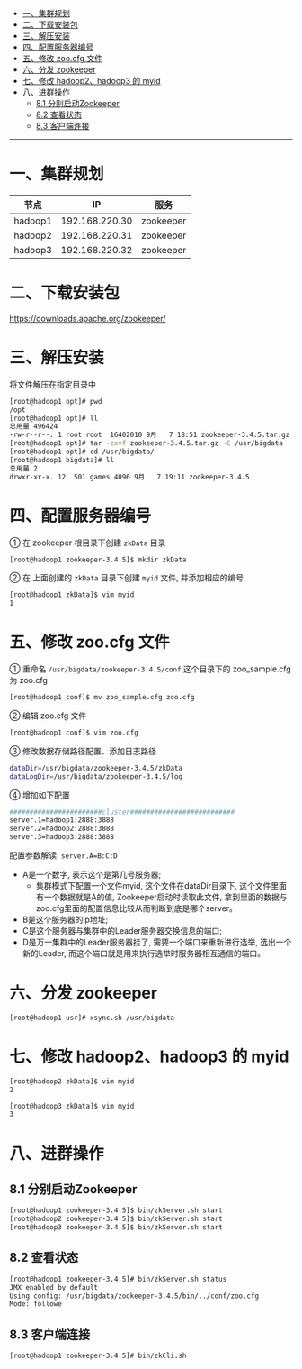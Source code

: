 
* [一、集群规划](#%E4%B8%80%E9%9B%86%E7%BE%A4%E8%A7%84%E5%88%92)
* [二、下载安装包](#%E4%BA%8C%E4%B8%8B%E8%BD%BD%E5%AE%89%E8%A3%85%E5%8C%85)
* [三、解压安装](#%E4%B8%89%E8%A7%A3%E5%8E%8B%E5%AE%89%E8%A3%85)
* [四、配置服务器编号](#%E5%9B%9B%E9%85%8D%E7%BD%AE%E6%9C%8D%E5%8A%A1%E5%99%A8%E7%BC%96%E5%8F%B7)
* [五、修改 zoo\.cfg 文件](#%E4%BA%94%E4%BF%AE%E6%94%B9-zoocfg-%E6%96%87%E4%BB%B6)
* [六、分发 zookeeper](#%E5%85%AD%E5%88%86%E5%8F%91-zookeeper)
* [七、修改 hadoop2、hadoop3 的 myid](#%E4%B8%83%E4%BF%AE%E6%94%B9-hadoop2hadoop3-%E7%9A%84-myid)
* [八、进群操作](#%E5%85%AB%E8%BF%9B%E7%BE%A4%E6%93%8D%E4%BD%9C)
  * [8\.1 分别启动Zookeeper](#81-%E5%88%86%E5%88%AB%E5%90%AF%E5%8A%A8zookeeper)
  * [8\.2 查看状态](#82-%E6%9F%A5%E7%9C%8B%E7%8A%B6%E6%80%81)
  * [8\.3 客户端连接](#83-%E5%AE%A2%E6%88%B7%E7%AB%AF%E8%BF%9E%E6%8E%A5)

---
# 一、集群规划
节点  | IP| 服务 
---- | ---- | ----
hadoop1 | 192.168.220.30 | zookeeper
hadoop2 | 192.168.220.31 | zookeeper
hadoop3 | 192.168.220.32 | zookeeper


# 二、下载安装包
https://downloads.apache.org/zookeeper/


# 三、解压安装
将文件解压在指定目录中 
```bash
[root@hadoop1 opt]# pwd
/opt
[root@hadoop1 opt]# ll
总用量 496424
-rw-r--r--. 1 root root  16402010 9月   7 18:51 zookeeper-3.4.5.tar.gz
[root@hadoop1 opt]# tar -zxvf zookeeper-3.4.5.tar.gz -C /usr/bigdata
[root@hadoop1 opt]# cd /usr/bigdata/
[root@hadoop1 bigdata]# ll
总用量 2
drwxr-xr-x. 12  501 games 4096 9月   7 19:11 zookeeper-3.4.5
```


# 四、配置服务器编号
① 在 zookeeper 根目录下创建 `zkData` 目录
```bash
[root@hadoop1 zookeeper-3.4.5]$ mkdir zkData
```
② 在 上面创建的 `zkData` 目录下创建 `myid` 文件, 并添加相应的编号
```bash
[root@hadoop1 zkData]$ vim myid
1
```



# 五、修改 zoo.cfg 文件
① 重命名 `/usr/bigdata/zookeeper-3.4.5/conf` 这个目录下的 zoo_sample.cfg 为 zoo.cfg
```bash
[root@hadoop1 conf]$ mv zoo_sample.cfg zoo.cfg
```
② 编辑 zoo.cfg 文件
```bash
[root@hadoop1 conf]$ vim zoo.cfg
```
③ 修改数据存储路径配置、添加日志路径
```bash
dataDir=/usr/bigdata/zookeeper-3.4.5/zkData
dataLogDir=/usr/bigdata/zookeeper-3.4.5/log
```
④ 增加如下配置
```bash
#######################cluster##########################
server.1=hadoop1:2888:3888
server.2=hadoop2:2888:3888
server.3=hadoop3:2888:3888
```
配置参数解读: `server.A=B:C:D`

- A是一个数字, 表示这个是第几号服务器;
   - 集群模式下配置一个文件myid, 这个文件在dataDir目录下, 这个文件里面有一个数据就是A的值, Zookeeper启动时读取此文件, 拿到里面的数据与zoo.cfg里面的配置信息比较从而判断到底是哪个server。
- B是这个服务器的ip地址; 
- C是这个服务器与集群中的Leader服务器交换信息的端口; 
- D是万一集群中的Leader服务器挂了, 需要一个端口来重新进行选举, 选出一个新的Leader, 而这个端口就是用来执行选举时服务器相互通信的端口。


# 六、分发 zookeeper
```bash
[root@hadoop1 usr]# xsync.sh /usr/bigdata
```

# 七、修改 hadoop2、hadoop3 的 myid
```bash
[root@hadoop2 zkData]$ vim myid
2

[root@hadoop3 zkData]$ vim myid
3
```


# 八、进群操作
## 8.1 分别启动Zookeeper
```bash
[root@hadoop1 zookeeper-3.4.5]$ bin/zkServer.sh start
[root@hadoop2 zookeeper-3.4.5]$ bin/zkServer.sh start
[root@hadoop3 zookeeper-3.4.5]$ bin/zkServer.sh start
```

## 8.2 查看状态
```bash
[root@hadoop1 zookeeper-3.4.5]# bin/zkServer.sh status
JMX enabled by default
Using config: /usr/bigdata/zookeeper-3.4.5/bin/../conf/zoo.cfg
Mode: followe
```

## 8.3 客户端连接
```bash
[root@hadoop1 zookeeper-3.4.5]# bin/zkCli.sh
```

